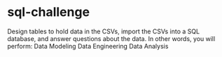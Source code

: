 # sql-challenge
Design tables to hold data in the CSVs, import the CSVs into a SQL database, and answer questions about the data. In other words, you will perform:   Data Modeling   Data Engineering   Data Analysis
